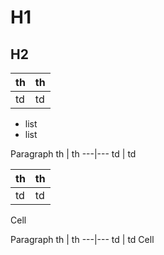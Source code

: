H1
====

H2
----

th | th
---|---
td | td

* list
* list

Paragraph
th | th
---|---
td | td

th | th
---|---
td | td
Cell

Paragraph
th | th
---|---
td | td
Cell
